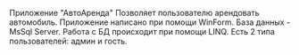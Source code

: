 Приложение "АвтоАренда"
Позволяет пользователю арендовать автомобиль.
Приложение написано при помощи WinForm. База данных - MsSql Server. Работа с БД происходит при помощи LINQ.
Есть 2 типа пользователей: админ и гость. 
